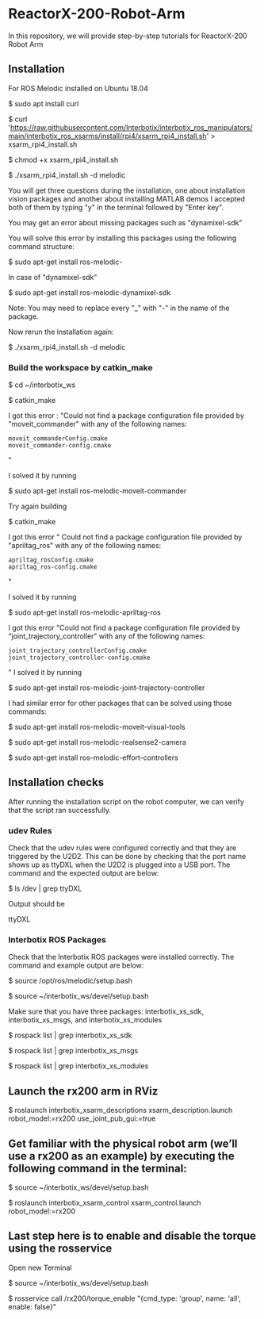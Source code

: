 # ReactorX-200-Robot-Arm
In this repository, we will provide step-by-step tutorials for ReactorX-200 Robot Arm


## Installation
For ROS Melodic installed on Ubuntu 18.04

$ sudo apt install curl

$ curl 'https://raw.githubusercontent.com/Interbotix/interbotix_ros_manipulators/main/interbotix_ros_xsarms/install/rpi4/xsarm_rpi4_install.sh' > xsarm_rpi4_install.sh

$ chmod +x xsarm_rpi4_install.sh

$ ./xsarm_rpi4_install.sh -d melodic

You will get three questions during the installation, one about installation vision packages and another about installing MATLAB demos I accepted both of them by typing "y" in the terminal followed by "Enter key".

You may get an error about missing packages such as "dynamixel-sdk"

You will solve this error by installing this packages using the following command structure:

$ sudo apt-get install ros-melodic-<package-name>

In case of "dynamixel-sdk"

$ sudo apt-get install ros-melodic-dynamixel-sdk


Note: You may need to replace every "_" with "-" in the name of the package. 

Now rerun the installation again:

$ ./xsarm_rpi4_install.sh -d melodic

### Build the workspace by catkin_make

$ cd ~/interbotix_ws

$ catkin_make

I got this error : "Could not find a package configuration file provided by "moveit_commander"
  with any of the following names:

    moveit_commanderConfig.cmake
    moveit_commander-config.cmake
"

I solved it by running 

$ sudo apt-get install ros-melodic-moveit-commander

Try again building

$ catkin_make

I got this error " Could not find a package configuration file provided by "apriltag_ros" with
  any of the following names:

    apriltag_rosConfig.cmake
    apriltag_ros-config.cmake
"

I solved it by running 

$ sudo apt-get install ros-melodic-apriltag-ros

I got this error "Could not find a package configuration file provided by
  "joint_trajectory_controller" with any of the following names:

    joint_trajectory_controllerConfig.cmake
    joint_trajectory_controller-config.cmake
"
I solved it by running 

$ sudo apt-get install ros-melodic-joint-trajectory-controller

I had similar error for other packages that can be solved using those commands:

$ sudo apt-get install ros-melodic-moveit-visual-tools

$ sudo apt-get install ros-melodic-realsense2-camera

$ sudo apt-get install ros-melodic-effort-controllers


## Installation checks

After running the installation script on the robot computer, we can verify that the script ran successfully.

### udev Rules

Check that the udev rules were configured correctly and that they are triggered by the U2D2. This can be done by checking that the port name shows up as ttyDXL when the U2D2 is plugged into a USB port. The command and the expected output are below:

$ ls /dev | grep ttyDXL

Output should be 

ttyDXL

### Interbotix ROS Packages

Check that the Interbotix ROS packages were installed correctly. The command and example output are below:

$ source /opt/ros/melodic/setup.bash

$ source ~/interbotix_ws/devel/setup.bash

Make sure that you have three packages: interbotix_xs_sdk, interbotix_xs_msgs, and interbotix_xs_modules

$ rospack list | grep interbotix_xs_sdk

$ rospack list | grep interbotix_xs_msgs

$ rospack list | grep interbotix_xs_modules


## Launch the rx200 arm in RViz 

$ roslaunch interbotix_xsarm_descriptions xsarm_description.launch robot_model:=rx200 use_joint_pub_gui:=true

## Get familiar with the physical robot arm (we’ll use a rx200 as an example) by executing the following command in the terminal:

$ source ~/interbotix_ws/devel/setup.bash

$ roslaunch interbotix_xsarm_control xsarm_control.launch robot_model:=rx200

## Last step here is to enable and disable the torque using the rosservice

Open new Terminal

$ source ~/interbotix_ws/devel/setup.bash

$ rosservice call /rx200/torque_enable "{cmd_type: 'group', name: 'all', enable: false}"







